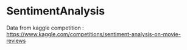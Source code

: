 # SentimentAnalysis

Data from kaggle competition : https://www.kaggle.com/competitions/sentiment-analysis-on-movie-reviews